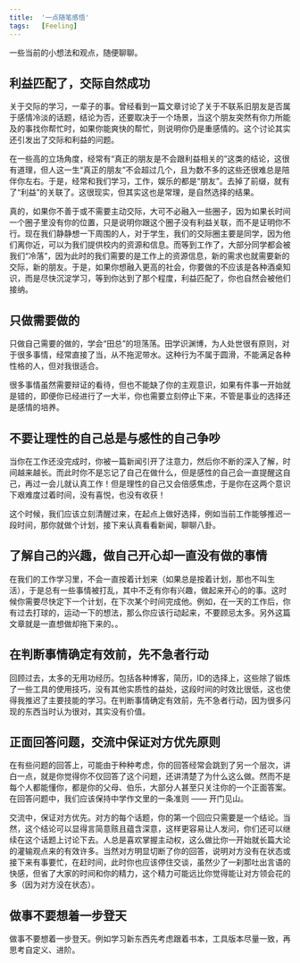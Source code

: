 ```yaml
---
title:  '一点随笔感悟'
tags:   [Feeling]
---
```


一些当前的小想法和观点，随便聊聊。

## 利益匹配了，交际自然成功

关于交际的学习，一辈子的事。曾经看到一篇文章讨论了关于不联系旧朋友是否属于感情冷淡的话题，结论为否，还要取决于一个场景，当这个朋友突然有你力所能及的事找你帮忙时，如果你能爽快的帮忙，则说明你仍是重感情的。这个讨论其实还引发出了交际和利益的问题。

在一些高的立场角度，经常有“真正的朋友是不会跟利益相关的”这类的结论，这很有道理，但人这一生“真正的朋友”不会超过几个，且为数不多的这些还很难总是陪伴你左右。于是，经常和我们学习，工作，娱乐的都是“朋友”。去掉了前缀，就有了“利益”的关联了。这很现实，但其实这也是常理，是自然选择的结果。

真的，如果你不善于或不需要主动交际，大可不必融入一些圈子，因为如果长时间一个圈子里没有你的位置，只是说明你跟这个圈子没有利益关联，而不是证明你不行。现在我们静静想一下周围的人，对于学生，我们的交际圈主要是同学，因为他们离你近，可以为我们提供校内的资源和信息。而等到工作了，大部分同学都会被我们“冷落”，因为此时的我们需要的是工作上的资源信息，新的需求也就需要新的交际，新的朋友。于是，如果你想融入更高的社会，你要做的不应该是各种酒桌知识，而是尽快沉淀学习，等到你达到了那个程度，利益匹配了，你也自然会被他们接纳。

## 只做需要做的

只做自己需要的做的，学会“田总”的坦荡荡。田学识渊博，为人处世很有原则，对于很多事情，经常直接了当，从不拖泥带水。这种行为不属于圆滑，不能满足各种性格的人，但对我很适合。

很多事情虽然需要辩证的看待，但也不能缺了你的主观意识，如果有件事一开始就是错的，即便你已经进行了一大半，你也需要立刻停止下来，不管是事业的选择还是感情的培养。

## 不要让理性的自己总是与感性的自己争吵

当你在工作还没完成时，你被一篇新闻引开了注意力，然后你不断的深入了解，时间越来越长。而此时你不是忘记了自己在做什么，但是感性的自己会一直提醒这自己，再过一会儿就认真工作！但是理性的自己又会倍感焦虑，于是你在这两个意识下艰难度过着时间，没有喜悦，也没有收获！

这个时候，我们应该立刻清醒过来，在起点上做好选择，例如当前工作能够推迟一段时间，那你就做个计划，接下来认真看看新闻，聊聊八卦。

## 了解自己的兴趣，做自己开心却一直没有做的事情

在我们的工作学习里，不会一直按着计划来（如果总是按着计划，那也不叫生活），于是总有一些事情被打乱，其中不乏有你有兴趣，做起来开心的的事。这时候你需要尽快定下一个计划，在下次某个时间完成他。例如，在一天的工作后，你有过去打球的，运动一下的想法，那么你应该行动起来，不要顾忌太多。另外这篇文章就是一直想做却拖下来的。。

## 在判断事情确定有效前，先不急者行动

回顾过去，太多的无用功经历。包括各种博客，简历，ID的选择上，这些除了锻炼了一些工具的使用技巧，没有其他实质性的益处，这段时间的时效比很低，这也使得我推迟了主要技能的学习。在判断事情确定有效前，先不急者行动，因为很多闪现的东西当时认为很对，其实没有价值。

## 正面回答问题，交流中保证对方优先原则

在有些问题的回答上，可能由于种种考虑，你的回答经常会跳到了另一个层次，讲白一点，就是你觉得你不仅回答了这个问题，还讲清楚了为什么这么做。然而不是每个人都能懂你，都是你的父母、伯乐，大部分人甚至只关注你的一个正面答案。在回答问题中，我们应该保持中学作文里的一条准则 —— 开门见山。

交流中，保证对方优先。对方的每个话题，你的第一个回应只需要是一个结论。当然，这个结论可以显得言简意赅且蕴含深意，这样更容易让人发问，你们还可以继续在这个话题上讨论下去。人总是喜欢掌握主动权，这么做比你一开始就长篇大论的灌输观点来的有效许多。当然对方明显切断了你的回答，说明对方没有在状态或接下来有事要忙，在赶时间，此时你也应该停住交谈，虽然少了一刹那吐出言语的快感，但省了大家的时间和你的精力，这个精力可能远比你觉得能让对方领会花的多（因为对方没在状态）。

## 做事不要想着一步登天

做事不要想着一步登天。例如学习新东西先考虑跟着书本，工具版本尽量一致，再思考自定义、进阶。
